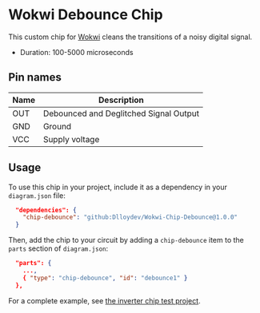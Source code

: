 # Wokwi Debounce Chip

This custom chip for [Wokwi](https://wokwi.com/) cleans the transitions of a noisy digital signal.

- Duration: 100-5000 microseconds

## Pin names

| Name | Description                            |
| ---- | -------------------------------------- |
| OUT  | Debounced and Deglitched Signal Output |
| GND  | Ground                                 |
| VCC  | Supply voltage                         |

## Usage

To use this chip in your project, include it as a dependency in your `diagram.json` file:

```json
  "dependencies": {
    "chip-debounce": "github:Dlloydev/Wokwi-Chip-Debounce@1.0.0"
  }
```

Then, add the chip to your circuit by adding a `chip-debounce` item to the `parts` section of `diagram.json`:

```json
  "parts": {
    ...,
    { "type": "chip-debounce", "id": "debounce1" }
  },
```

For a complete example, see [the inverter chip test project](https://wokwi.com/projects/350946636543820370).

